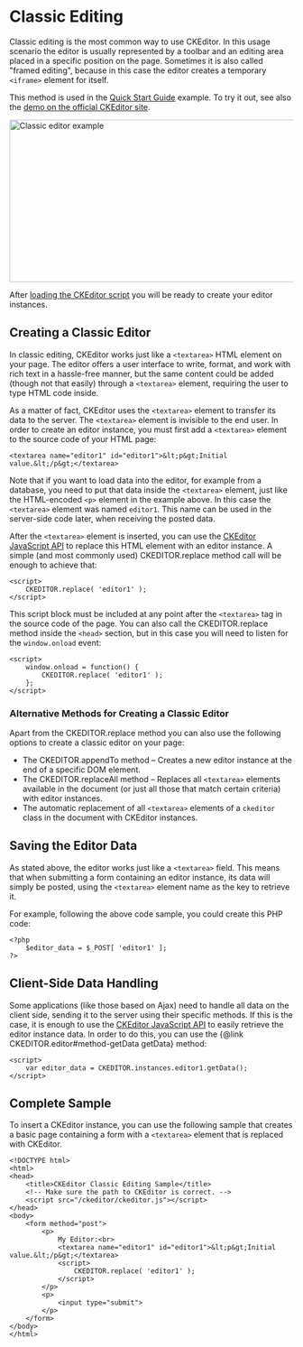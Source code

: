 # Classic Editing

Classic editing is the most common way to use CKEditor. In this usage scenario the editor is usually represented by a toolbar and an editing area placed in a specific position on the page. Sometimes it is also called "framed editing", because in this case the editor creates a temporary `<iframe>` element for itself.

This method is used in the [Quick Start Guide](#!/guide/dev_installation-section-adding-ckeditor-to-your-page) example. To try it out, see also the [demo on the official CKEditor site](http://ckeditor.com/demo#standard).

<img src="guides/dev_ckeditor_js_load/classic_example.png" alt="Classic editor example" width="572" height="288">

After [loading the CKEditor script](#!/guide/dev_ckeditor_js_load) you will be ready to create your editor instances.

## Creating a Classic Editor

In classic editing, CKEditor works just like a `<textarea>` HTML element on your page. The editor offers a user interface to write, format, and work with rich text in a hassle-free manner, but the same content could be added (though not that easily) through a `<textarea>` element, requiring the user to type HTML code inside.

As a matter of fact, CKEditor uses the `<textarea>` element to transfer its data to the server. The `<textarea>` element is invisible to the end user. In order to create an editor instance, you must first add a `<textarea>` element to the source code of your HTML page:

	<textarea name="editor1" id="editor1">&lt;p&gt;Initial value.&lt;/p&gt;</textarea>

Note that if you want to load data into the editor, for example from a database, you need to put that data inside the `<textarea>` element, just like the HTML-encoded `<p>` element in the example above. In this case the `<textarea>` element was named `editor1`. This name can be used in the server-side code later, when receiving the posted data.

After the `<textarea>` element is inserted, you can use the [CKEditor JavaScript API](#!/api) to replace this HTML element with an editor instance. A simple (and most commonly used) CKEDITOR.replace method call will be enough to achieve that:

	<script>
		CKEDITOR.replace( 'editor1' );
	</script>

This script block must be included at any point after the `<textarea>` tag in the source code of the page. You can also call the CKEDITOR.replace method inside the `<head>` section, but in this case you will need to listen for the `window.onload` event:

	<script>
		window.onload = function() {
			CKEDITOR.replace( 'editor1' );
		};
	</script>

### Alternative Methods for Creating a Classic Editor

Apart from the CKEDITOR.replace method you can also use the following options to create a classic editor on your page:

* The CKEDITOR.appendTo method &ndash; Creates a new editor instance at the end of a specific DOM element.
* The CKEDITOR.replaceAll method &ndash; Replaces all `<textarea>` elements available in the document (or just all those that match certain criteria) with editor instances.
* The automatic replacement of all `<textarea>` elements of a `ckeditor` class in the document with CKEditor instances.

## Saving the Editor Data

As stated above, the editor works just like a `<textarea>` field. This means that when submitting a form containing an editor instance, its data will simply be posted, using the `<textarea>` element name as the key to retrieve it.

For example, following the above code sample, you could create this PHP code:

	<?php
		$editor_data = $_POST[ 'editor1' ];
	?>

## Client-Side Data Handling

Some applications (like those based on Ajax) need to handle all data on the client side, sending it to the server using their specific methods. If this is the case, it is enough to use the [CKEditor JavaScript API](#!/api) to easily retrieve the editor instance data. In order to do this, you can use the {@link CKEDITOR.editor#method-getData getData} method:

	<script>
		var editor_data = CKEDITOR.instances.editor1.getData();
	</script>

## Complete Sample

To insert a CKEditor instance, you can use the following sample that creates a basic page containing a form with a `<textarea>` element that is replaced with CKEditor.

	<!DOCTYPE html>
	<html>
	<head>
		<title>CKEditor Classic Editing Sample</title>
		<!-- Make sure the path to CKEditor is correct. -->
		<script src="/ckeditor/ckeditor.js"></script>
	</head>
	<body>
		<form method="post">
			<p>
				My Editor:<br>
				<textarea name="editor1" id="editor1">&lt;p&gt;Initial value.&lt;/p&gt;</textarea>
				<script>
					CKEDITOR.replace( 'editor1' );
				</script>
			</p>
			<p>
				<input type="submit">
			</p>
		</form>
	</body>
	</html>